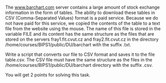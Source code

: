 
The www.barchart.com server contains a large amount of stock exchange information in the form of tables. The ability to download these tables in CSV (Comma-Separated Values) format is a paid service. Because we do not have paid for this service, we copied the contents of the table to a text file from the website using the mouse. The name of this file is stored in the variable FILE and its content has the same structure as the files that are stored on the servers fray1.fit.cvut.cz and fray2.fit.cvut.cz in the directory /home/courses/BIPS1/public/DU/barchart with the suffix .txt.

Write a script that converts our file to CSV format and saves it to the file table.csv. The CSV file must have the same structure as the files in the /home/courses/BIPS1/public/DU/barchart directory with the suffix .csv.

You will get 2 points for solving this task.
